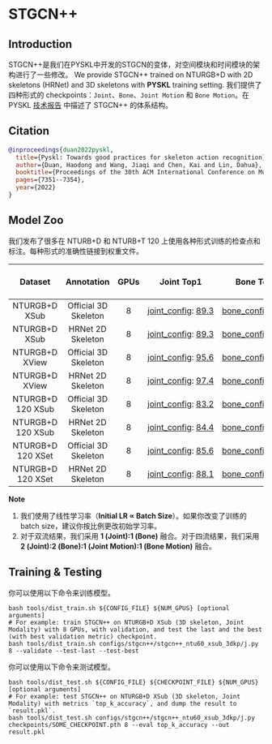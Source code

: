 # STGCN++

## Introduction

STGCN++是我们在PYSKL中开发的STGCN的变体，对空间模块和时间模块的架构进行了一些修改。 We provide STGCN++ trained on NTURGB+D with 2D skeletons (HRNet) and 3D skeletons with **PYSKL** training setting. 我们提供了四种形式的 checkpoints：`Joint`、`Bone`、`Joint Motion` 和 `Bone Motion`。在 PYSKL [技术报告](https://arxiv.org/abs/2205.09443) 中描述了 STGCN++ 的体系结构。

## Citation

```BibTeX
@inproceedings{duan2022pyskl,
  title={Pyskl: Towards good practices for skeleton action recognition},
  author={Duan, Haodong and Wang, Jiaqi and Chen, Kai and Lin, Dahua},
  booktitle={Proceedings of the 30th ACM International Conference on Multimedia},
  pages={7351--7354},
  year={2022}
}
```

## Model Zoo

我们发布了很多在 NTURB+D 和 NTURB+T 120 上使用各种形式训练的检查点和标注。每种形式的准确性链接到权重文件。

|Dataset|Annotation|GPUs|Joint Top1|Bone Top1|Joint Motion Top1|Bone-Motion Top1|Two-Stream Top1|Four Stream Top1|
|:-:|:-:|:-:|:-:|:-:|:-:|:-:|:-:|:-:|
|NTURGB+D XSub|Official 3D Skeleton|8|[joint_config](file://configs/stgcn++/stgcn++_ntu60_xsub_3dkp/j.py): [89.3](http://download.openmmlab.com/mmaction/pyskl/ckpt/stgcnpp/stgcnpp_ntu60_xsub_3dkp/j.pth)|[bone_config](file://configs/stgcn++/stgcn++_ntu60_xsub_3dkp/b.py): [90.1](http://download.openmmlab.com/mmaction/pyskl/ckpt/stgcnpp/stgcnpp_ntu60_xsub_3dkp/b.pth)|[joint_motion_config](file://configs/stgcn++/stgcn++_ntu60_xsub_3dkp/jm.py): [87.5](http://download.openmmlab.com/mmaction/pyskl/ckpt/stgcnpp/stgcnpp_ntu60_xsub_3dkp/jm.pth)|[bone_motion_config](file://configs/stgcn++/stgcn++_ntu60_xsub_3dkp/bm.py): [87.3](http://download.openmmlab.com/mmaction/pyskl/ckpt/stgcnpp/stgcnpp_ntu60_xsub_3dkp/bm.pth)|91.4|92.1|
|NTURGB+D XSub|HRNet 2D Skeleton|8|[joint_config](file://configs/stgcn++/stgcn++_ntu60_xsub_hrnet/j.py): [89.3](http://download.openmmlab.com/mmaction/pyskl/ckpt/stgcnpp/stgcnpp_ntu60_xsub_hrnet/j.pth)|[bone_config](file://configs/stgcn++/stgcn++_ntu60_xsub_hrnet/b.py): [92.3](http://download.openmmlab.com/mmaction/pyskl/ckpt/stgcnpp/stgcnpp_ntu60_xsub_hrnet/b.pth)|[joint_motion_config](file://configs/stgcn++/stgcn++_ntu60_xsub_hrnet/jm.py): [84.0](http://download.openmmlab.com/mmaction/pyskl/ckpt/stgcnpp/stgcnpp_ntu60_xsub_hrnet/jm.pth)|[bone_motion_config](file://configs/stgcn++/stgcn++_ntu60_xsub_hrnet/bm.py): [88.8](http://download.openmmlab.com/mmaction/pyskl/ckpt/stgcnpp/stgcnpp_ntu60_xsub_hrnet/bm.pth)|92.8|93.2|
|NTURGB+D XView|Official 3D Skeleton|8|[joint_config](file://configs/stgcn++/stgcn++_ntu60_xview_3dkp/j.py): [95.6](http://download.openmmlab.com/mmaction/pyskl/ckpt/stgcnpp/stgcnpp_ntu60_xview_3dkp/j.pth)|[bone_config](file://configs/stgcn++/stgcn++_ntu60_xview_3dkp/b.py): [95.5](http://download.openmmlab.com/mmaction/pyskl/ckpt/stgcnpp/stgcnpp_ntu60_xview_3dkp/b.pth)|[joint_motion_config](file://configs/stgcn++/stgcn++_ntu60_xview_3dkp/jm.py): [94.3](http://download.openmmlab.com/mmaction/pyskl/ckpt/stgcnpp/stgcnpp_ntu60_xview_3dkp/jm.pth)|[bone_motion_config](file://configs/stgcn++/stgcn++_ntu60_xview_3dkp/bm.py): [93.8](http://download.openmmlab.com/mmaction/pyskl/ckpt/stgcnpp/stgcnpp_ntu60_xview_3dkp/bm.pth)|96.7|97.0|
|NTURGB+D XView|HRNet 2D Skeleton|8|[joint_config](file://configs/stgcn++/stgcn++_ntu60_xview_hrnet/j.py): [97.4](http://download.openmmlab.com/mmaction/pyskl/ckpt/stgcnpp/stgcnpp_ntu60_xview_hrnet/j.pth)|[bone_config](file://configs/stgcn++/stgcn++_ntu60_xview_hrnet/b.py): [97.2](http://download.openmmlab.com/mmaction/pyskl/ckpt/stgcnpp/stgcnpp_ntu60_xview_hrnet/b.pth)|[joint_motion_config](file://configs/stgcn++/stgcn++_ntu60_xview_hrnet/jm.py): [93.4](http://download.openmmlab.com/mmaction/pyskl/ckpt/stgcnpp/stgcnpp_ntu60_xview_hrnet/jm.pth)|[bone_motion_config](file://configs/stgcn++/stgcn++_ntu60_xview_hrnet/bm.py): [95.4](http://download.openmmlab.com/mmaction/pyskl/ckpt/stgcnpp/stgcnpp_ntu60_xview_hrnet/bm.pth)|98.4|98.5|
|NTURGB+D 120 XSub|Official 3D Skeleton|8|[joint_config](file://configs/stgcn++/stgcn++_ntu120_xsub_3dkp/j.py): [83.2](http://download.openmmlab.com/mmaction/pyskl/ckpt/stgcnpp/stgcnpp_ntu120_xsub_3dkp/j.pth)|[bone_config](file://configs/stgcn++/stgcn++_ntu120_xsub_3dkp/b.py): [85.6](http://download.openmmlab.com/mmaction/pyskl/ckpt/stgcnpp/stgcnpp_ntu120_xsub_3dkp/b.pth)|[joint_motion_config](file://configs/stgcn++/stgcn++_ntu120_xsub_3dkp/jm.py): [80.4](http://download.openmmlab.com/mmaction/pyskl/ckpt/stgcnpp/stgcnpp_ntu120_xsub_3dkp/jm.pth)|[bone_motion_config](file://configs/stgcn++/stgcn++_ntu120_xsub_3dkp/bm.py): [81.5](http://download.openmmlab.com/mmaction/pyskl/ckpt/stgcnpp/stgcnpp_ntu120_xsub_3dkp/bm.pth)|87.0|87.5|
|NTURGB+D 120 XSub|HRNet 2D Skeleton|8|[joint_config](file://configs/stgcn++/stgcn++_ntu120_xsub_hrnet/j.py): [84.4](http://download.openmmlab.com/mmaction/pyskl/ckpt/stgcnpp/stgcnpp_ntu120_xsub_hrnet/j.pth)|[bone_config](file://configs/stgcn++/stgcn++_ntu120_xsub_hrnet/b.py): [84.8](http://download.openmmlab.com/mmaction/pyskl/ckpt/stgcnpp/stgcnpp_ntu120_xsub_hrnet/b.pth)|[joint_motion_config](file://configs/stgcn++/stgcn++_ntu120_xsub_hrnet/jm.py): [76.4](http://download.openmmlab.com/mmaction/pyskl/ckpt/stgcnpp/stgcnpp_ntu120_xsub_hrnet/jm.pth)|[bone_motion_config](file://configs/stgcn++/stgcn++_ntu120_xsub_hrnet/bm.py): [81.1](http://download.openmmlab.com/mmaction/pyskl/ckpt/stgcnpp/stgcnpp_ntu120_xsub_hrnet/bm.pth)|86.4|86.4|
|NTURGB+D 120 XSet|Official 3D Skeleton|8|[joint_config](file://configs/stgcn++/stgcn++_ntu120_xset_3dkp/j.py): [85.6](http://download.openmmlab.com/mmaction/pyskl/ckpt/stgcnpp/stgcnpp_ntu120_xset_3dkp/j.pth)|[bone_config](file://configs/stgcn++/stgcn++_ntu120_xset_3dkp/b.py): [87.5](http://download.openmmlab.com/mmaction/pyskl/ckpt/stgcnpp/stgcnpp_ntu120_xset_3dkp/b.pth)|[joint_motion_config](file://configs/stgcn++/stgcn++_ntu120_xset_3dkp/jm.py): [84.3](http://download.openmmlab.com/mmaction/pyskl/ckpt/stgcnpp/stgcnpp_ntu120_xset_3dkp/jm.pth)|[bone_motion_config](file://configs/stgcn++/stgcn++_ntu120_xset_3dkp/bm.py): [83.0](http://download.openmmlab.com/mmaction/pyskl/ckpt/stgcnpp/stgcnpp_ntu120_xset_3dkp/bm.pth)|89.1|89.8|
|NTURGB+D 120 XSet|HRNet 2D Skeleton|8|[joint_config](file://configs/stgcn++/stgcn++_ntu120_xset_hrnet/j.py): [88.1](http://download.openmmlab.com/mmaction/pyskl/ckpt/stgcnpp/stgcnpp_ntu120_xset_hrnet/j.pth)|[bone_config](file://configs/stgcn++/stgcn++_ntu120_xset_hrnet/b.py): [88.5](http://download.openmmlab.com/mmaction/pyskl/ckpt/stgcnpp/stgcnpp_ntu120_xset_hrnet/b.pth)|[joint_motion_config](file://configs/stgcn++/stgcn++_ntu120_xset_hrnet/jm.py): [82.6](http://download.openmmlab.com/mmaction/pyskl/ckpt/stgcnpp/stgcnpp_ntu120_xset_hrnet/jm.pth)|[bone_motion_config](file://configs/stgcn++/stgcn++_ntu120_xset_hrnet/bm.py): [84.1](http://download.openmmlab.com/mmaction/pyskl/ckpt/stgcnpp/stgcnpp_ntu120_xset_hrnet/bm.pth)|90.0|90.3|

**Note**

1. 我们使用了线性学习率（**Initial LR ∝ Batch Size**）。如果你改变了训练的 batch size，建议你按比例更改初始学习率。
2. 对于双流结果，我们采用 **1 (Joint):1 (Bone)** 融合。对于四流结果，我们采用 **2 (Joint):2 (Bone):1 (Joint Motion):1 (Bone Motion)** 融合。

## Training & Testing

你可以使用以下命令来训练模型。

```shell
bash tools/dist_train.sh ${CONFIG_FILE} ${NUM_GPUS} [optional arguments]
# For example: train STGCN++ on NTURGB+D XSub (3D skeleton, Joint Modality) with 8 GPUs, with validation, and test the last and the best (with best validation metric) checkpoint.
bash tools/dist_train.sh configs/stgcn++/stgcn++_ntu60_xsub_3dkp/j.py 8 --validate --test-last --test-best
```


你可以使用以下命令来测试模型。

```shell
bash tools/dist_test.sh ${CONFIG_FILE} ${CHECKPOINT_FILE} ${NUM_GPUS} [optional arguments]
# For example: test STGCN++ on NTURGB+D XSub (3D skeleton, Joint Modality) with metrics `top_k_accuracy`, and dump the result to `result.pkl`.
bash tools/dist_test.sh configs/stgcn++/stgcn++_ntu60_xsub_3dkp/j.py checkpoints/SOME_CHECKPOINT.pth 8 --eval top_k_accuracy --out result.pkl
```


